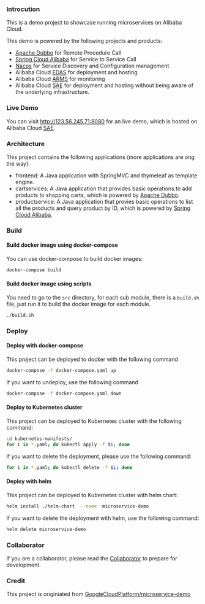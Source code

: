 

### Introcution

This is a demo project to showcase running microservices on Alibaba Cloud.

This demo is powered by the following projects and products:

* [Apache Dubbo](https://github.com/apache/dubbo) for Remote Procedure Call
* [Spring Cloud Alibaba](https://github.com/alibaba/spring-cloud-alibaba) for Service to Service Call
* [Nacos](https://github.com/alibaba/nacos) for Service Discovery and Configuration management
* Alibaba Cloud [EDAS](https://www.aliyun.com/product/edas) for deployment and hosting
* Alibaba Cloud [ARMS](https://www.aliyun.com/product/arms) for monitoring
* Alibaba Cloud [SAE](https://www.aliyun.com/product/sae) for deployment and hosting without being aware of the underlying infrastructure.

### Live Demo

You can visit http://123.56.245.71:8080 for an live demo, which is hosted on Alibaba Cloud [SAE](https://www.aliyun.com/product/sae).

### Architecture

This project contains the following applications (more applications are ong the way):

* frontend: A Java application with SpringMVC and thymeleaf as template engine.
* cartservices: A Java application that  provides basic operations to add products to shopping carts, which is powered by [Apache Dubbo](https://github.com/apache/dubbo).
* productservice: A Java application that provies basic operations to list all the products and query product by ID, which is powered by [Spring Cloud Alibaba](https://github.com/alibaba/spring-cloud-alibaba).

### Build

#### Build docker image using docker-compose

You can use docker-compose to build docker images:

```sh
docker-compose build
```

#### Build docker image using scripts

You need to go to the `src` directory, for each sub module, there is a `build.sh`  file, just run it to build the docker image for each module.

```sh
./build.sh
```

### Deploy 

#### Deploy with docker-compose

This project can be deployed to docker with the following command

```sh
docker-compose -f docker-compose.yaml up
```

If you want to undeploy, use the following command

```sh
docker-compose -f docker-compose.yaml down
```

#### Deploy to Kubernetes cluster

This project can be deployed to Kubernetes cluster with the following command:

```sh
cd kubernetes-manifests/
for i in *.yaml; do kubectl apply -f $i; done
```

If you want to delete the deployment, please use the following command:

```sh
for i in *.yaml; do kubectl delete -f $i; done
```

#### Deploy with helm

This project can be deployed to Kubernetes cluster with helm chart:

```sh
helm install ./helm-chart  --name  microservice-demo
```

If you want to delete the deployment with helm, use the following command:

```sh
helm delete microservice-demo
```

### Collaborator
If you are a collaborator, please read the [Collaborator](https://github.com/aliyun/alibabacloud-microservice-demo/doc/Collaborator.md) to prepare for development.

### Credit

This project is originiated from [GoogleCloudPlatform/microservice-demo](https://github.com/GoogleCloudPlatform/microservices-demo)
